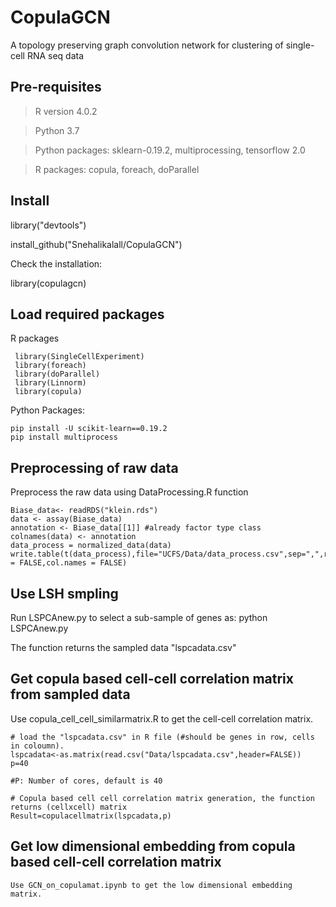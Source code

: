 # CopulaGCN

A topology preserving graph convolution network for clustering of single-cell RNA seq data

## Pre-requisites

> R version  4.0.2

> Python 3.7

> Python packages: sklearn-0.19.2, multiprocessing, tensorflow 2.0

> R packages: copula, foreach, doParallel

## Install
library("devtools")

install_github("Snehalikalall/CopulaGCN")

Check the installation:

library(copulagcn)

## Load required packages

R packages

     library(SingleCellExperiment)
     library(foreach)
     library(doParallel)
     library(Linnorm)
     library(copula)

Python Packages: 
 
    pip install -U scikit-learn==0.19.2
    pip install multiprocess



## Preprocessing of raw data

Preprocess the raw data using DataProcessing.R function

    Biase_data<- readRDS("klein.rds")
    data <- assay(Biase_data) 
    annotation <- Biase_data[[1]] #already factor type class
    colnames(data) <- annotation
    data_process = normalized_data(data)
    write.table(t(data_process),file="UCFS/Data/data_process.csv",sep=",",row.names = FALSE,col.names = FALSE)

## Use LSH smpling

Run LSPCAnew.py to select a sub-sample of genes as:  python LSPCAnew.py 

The function returns the sampled data "lspcadata.csv" 

## Get copula based cell-cell correlation matrix from sampled data 

Use copula_cell_cell_similarmatrix.R to get the cell-cell correlation matrix.

    # load the "lspcadata.csv" in R file (#should be genes in row, cells in coloumn).  
    lspcadata<-as.matrix(read.csv("Data/lspcadata.csv",header=FALSE))
    p=40
    
    #P: Number of cores, default is 40

    # Copula based cell cell correlation matrix generation, the function returns (cellxcell) matrix
    Result=copulacellmatrix(lspcadata,p)
    
## Get low dimensional embedding from copula based cell-cell correlation matrix 
    
    Use GCN_on_copulamat.ipynb to get the low dimensional embedding matrix.
    
   
